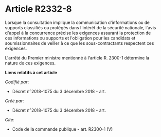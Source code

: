 # Article R2332-8

Lorsque la consultation implique la communication d'informations ou de supports classifiés ou protégés dans l'intérêt de la
sécurité nationale, l'avis d'appel à la concurrence précise les exigences assurant la protection de ces informations ou
supports et l'obligation pour les candidats et soumissionnaires de veiller à ce que les sous-contractants respectent ces
exigences. 

L'arrêté du Premier ministre mentionné à l'article R. 2300-1 détermine la nature de ces exigences.

**Liens relatifs à cet article**

_Codifié par_:

  - Décret n°2018-1075 du 3 décembre 2018 - art.

_Créé par_:

  - Décret n°2018-1075 du 3 décembre 2018 - art.

_Cite_:

  - Code de la commande publique - art. R2300-1 (V)

